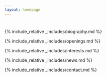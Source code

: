 ```yaml
---
layout: homepage
---
```


<h1 id="about-me"></h1>

{% include_relative _includes/biography.md %}

{% include_relative _includes/openings.md %}

{% include_relative _includes/interests.md %}

{% include_relative _includes/news.md %}

{% include_relative _includes/contact.md %}
